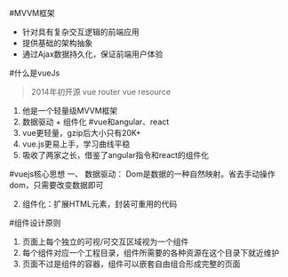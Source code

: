 #MVVM框架

* 针对具有复杂交互逻辑的前端应用
* 提供基础的架构抽象
* 通过Ajax数据持久化，保证前端用户体验

#什么是vueJs
> 2014年初开源    vue router vue resource
1. 他是一个轻量级MVVM框架
2. 数据驱动 + 组件化
#vue和angular、react
1. vue更轻量，gzip后大小只有20K+
2. vue.js更易上手，学习曲线平稳
3. 吸收了两家之长，借鉴了angular指令和react的组件化

#vuejs核心思想
一、 数据驱动：
    Dom是数据的一种自然映射。省去手动操作dom，只需要改变数据即可

2. 组件化：扩展HTML元素，封装可重用的代码
    
#组件设计原则
1. 页面上每个独立的可视/可交互区域视为一个组件
2. 每个组件对应一个工程目录，组件所需要的各种资源在这个目录下就近维护
3. 页面不过是组件的容器，组件可以嵌套自由组合形成完整的页面
    
    
